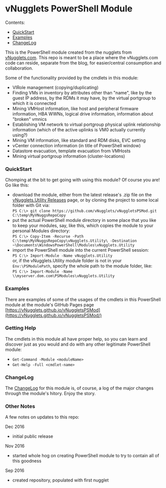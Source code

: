 # vNugglets PowerShell Module
Contents:

- [QuickStart](#quickStart)
- [Examples](#examplesSection)
- [ChangeLog](#changelog)

This is the PowerShell module created from the  nugglets from [vNugglets.com](http://vNugglets.com).  This repo is meant to be a place where the vNugglets.com code can reside, separate from the blog, for easier/central consumption and collaboration.

Some of the functionality provided by the cmdlets in this module:
- VIRole management (copying/duplicating)
- Finding VMs in inventory by attributes other than "name", like by the guest IP address, by the RDMs it may have, by the virtual portgroup to which it is connected
- Mining VMHost information, like host and peripheral firmware information, HBA WWNs, logical drive information, information about "broken" vmnics
- Establishing VM network to virtual portgroup physical uplink relationship information (which of the active uplinks is VM0 actually currently using?)
- Mining VM information, like standard and RDM disks, EVC setting
- vCenter connection information (in title of PowerShell window)
- Datastore evacuation, template evacuation from VMHosts
- Mining virtual portgroup information (cluster-locations)

<a id="quickStart"></a>
### QuickStart
Chomping at the bit to get going with using this module? Of course you are! Go like this:
- download the module, either from the latest release's .zip file on the [vNugglets.Utility Releases](https://github.com/vNugglets/vNuggletsPSMod/releases) page, or by cloning the project to some local folder with Git via:  
  `PS C:\> git clone https://github.com/vNugglets/vNuggletsPSMod.git C:\temp\MyVNuggsRepoCopy`
- put the actual PowerShell module directory in some place that you like to keep your modules, say, like this, which copies the module to your personal Modules directory:  
  `PS C:\> Copy-Item -Recurse -Path C:\temp\MyVNuggsRepoCopy\vNugglets.Utility\ -Destination ~\Documents\WindowsPowerShell\Modules\vNugglets.Utility`
- import the PowerShell module into the current PowerShell session:  
  `PS C:\> Import-Module -Name vNugglets.Utility`  
  or, if the vNugglets.Utility module folder is not in your `Env:\PSModulePath`, specify the whole path to the module folder, like:  
  `PS C:\> Import-Module -Name \\myserver.dom.com\PSModules\vNugglets.Utility`

<a id="examplesSection"></a>
### Examples
There are examples of some of the usages of the cmdlets in this PowerShell module at the module's GitHub Pages page [https://vNugglets.github.io/vNuggletsPSMod](https://vNugglets.github.io/vNuggletsPSMod/)

### Getting Help
The cmdlets in this module all have proper help, so you can learn and discover just as you would and do with any other legitimate PowerShell module:  
- `Get-Command -Module <moduleName>`
- `Get-Help -Full <cmdlet-name>`

<a id="changelog"></a>
### ChangeLog
The [ChangeLog](ChangeLog.md) for this module is, of course, a log of the major changes through the module's hitory.  Enjoy the story.

### Other Notes
A few notes on updates to this repo:

Dec 2016
- initial public release

Nov 2016
- started whole hog on creating PowerShell module to try to contain all of this goodness

Sep 2016
- created repository, populated with first nugglet
